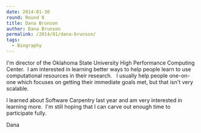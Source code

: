 ```yaml
---
date: 2014-01-30
round: Round 8
title: Dana Brunson
author: Dana Brunson
permalink: /2014/01/dana-brunson/
tags:
  - Biography
---
```

I'm director of the Oklahoma State University High Performance Computing Center.  I am interested in learning better ways to help people learn to use computational resources in their research.   I usually help people one-on-one which focuses on getting their immediate goals met, but that isn't very scalable.

I learned about Software Carpentry last year and am very interested in learning more.  I'm still hoping that I can carve out enough time to participate fully.

Dana

